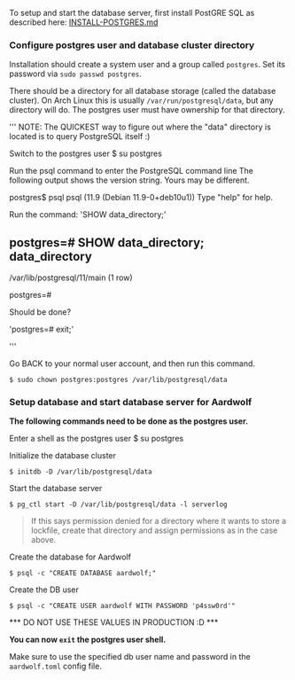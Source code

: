 To setup and start the database server, first install PostGRE SQL as described here:
[INSTALL-POSTGRES.md](INSTALL-POSTGRES.md)

### Configure postgres user and database cluster directory ##

Installation should create a system user and a group called `postgres`.
Set its password via `sudo passwd postgres`.

There should be a directory for all database storage (called the database cluster).
On Arch Linux this is usually `/var/run/postgresql/data`, but any directory will do.
The postgres user must have ownership for that directory.

'''
NOTE:
The QUICKEST way to figure out where the "data" directory is located is to query PostgreSQL itself :)

Switch to the postgres user
$ su postgres

Run the psql command to enter the PostgreSQL command line
The following output shows the version string.  Yours may be different.

postgres$ psql 
psql (11.9 (Debian 11.9-0+deb10u1))
Type "help" for help.

Run the command:
'SHOW data_directory;'

postgres=# SHOW data_directory;
       data_directory        
-----------------------------
 /var/lib/postgresql/11/main
(1 row)

postgres=# 

Should be done?

'postgres=# exit;'

'''

Go BACK to your normal user account, and then run this command.

    $ sudo chown postgres:postgres /var/lib/postgresql/data

### Setup database and start database server for Aardwolf ##

**The following commands need to be done as the postgres user.**

Enter a shell as the postgres user
       $ su postgres

Initialize the database cluster

    $ initdb -D /var/lib/postgresql/data

Start the database server

    $ pg_ctl start -D /var/lib/postgresql/data -l serverlog

> If this says permission denied for a directory where it wants to store a lockfile, create that directory and assign permissions as in the case above.

Create the database for Aardwolf

    $ psql -c "CREATE DATABASE aardwolf;"

Create the DB user

    $ psql -c "CREATE USER aardwolf WITH PASSWORD 'p4ssw0rd'"

*** DO NOT USE THESE VALUES IN PRODUCTION :D ***

**You can now `exit` the postgres user shell.**

Make sure to use the specified db user name and password in the `aardwolf.toml` config file.
